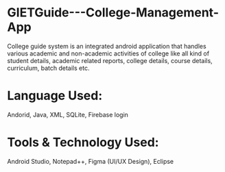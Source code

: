 # GIETGuide---College-Management-App
College guide system is an integrated android application that handles various academic and non-academic activities of college like all kind of student details, academic related reports, college details, course details, curriculum, batch details etc.

# Language Used:
Andorid, Java, XML, SQLite, Firebase login

# Tools & Technology Used:
Android Studio, Notepad++, Figma (UI/UX Design), Eclipse
